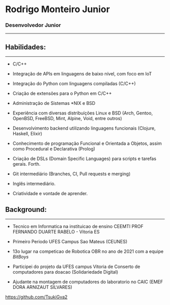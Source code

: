 # Rodrigo Monteiro Junior
### Desenvolvedor Junior
---

## Habilidades:
---

- C/C++

- Integração de APIs em linguagens de baixo nível, com foco em IoT

- Integração do Python com linguagens compiladas (C/C++)

- Criação de extensões para o Python em C/C++

- Administração de Sistemas \*NIX e BSD

- Experiência com diversas distribuíções Linux e BSD (Arch, Gentoo, OpenBSD, FreeBSD, Mint, Alpine, Void, entre outros)

- Desenvolvimento backend utilizando linguagens funcionais (Clojure, Haskell, Elixir)

- Conhecimento de programação Funcional e Orientada a Objetos, assim como Procedural e Declarativa (Prolog)

- Criação de DSLs (Domain Specific Languages) para scripts e tarefas gerais.
Forth.

- Git intermediário (Branches, CI, Pull requests e merging)

- Inglês intermediário.

- Criatividade e vontade de aprender.

## Background:
---

- Tecnico em Informatica na instituicao de ensino CEEMTI PROF
FERNANDO DUARTE RABELO - Vitoria ES

- Primeiro Periodo UFES Campus Sao Mateus (CEUNES)

- 13o lugar na competicao de Robotica OBR no ano de 2021 com a equipe
*BitBoys*

- Participei do projeto da UFES campus Vitoria de Conserto de computadores
para doacao (Solidariedade Digital)

- Ajudante na montagem de computadores do laboratorio no CAIC (EMEF DORA ARNIZAUT
SILVARES)

https://github.com/TsukiGva2

